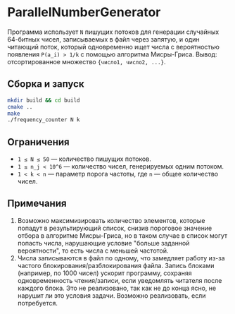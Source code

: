 # ParallelNumberGenerator

Программа использует `N` пишущих потоков для генерации случайных 64-битных чисел, записываемых в файл через запятую, и один читающий поток, который одновременно ищет числа с вероятностью появления `P(a_i) > 1/k` с помощью алгоритма Мисры-Гриса. Вывод: отсортированное множество `{число1, число2, ...}`.

## Сборка и запуск
```bash
mkdir build && cd build
cmake ..
make
./frequency_counter N k
```

## Ограничения
- `1 ≤ N ≤ 50` — количество пишущих потоков.
- `1 ≤ n_j < 10^6` — количество чисел, генерируемых одним потоком.
- `1 < k < n` — параметр порога частоты, где `n` — общее количество чисел.

## Примечания
1. Возможно максимизировать количество элементов, которые попадут в результирующий список, снизив пороговое значение отбора в алгоритме Мисры-Гриса, но в таком случае в список могут попасть числа, нарушающие условие "больше заданной вероятности", то есть числа с меньшей частотой. 
2. Числа записываются в файл по одному, что замедляет работу из-за частого блокирования/разблокирования файла. Запись блоками (например, по 1000 чисел) ускорит программу, сохраняя одновременность чтения/записи, если уведомлять читателя после каждого блока. Это не реализовано, так как не до конца ясно, не нарушит ли это условия задачи. Возможно реализовать, если потребуется.
